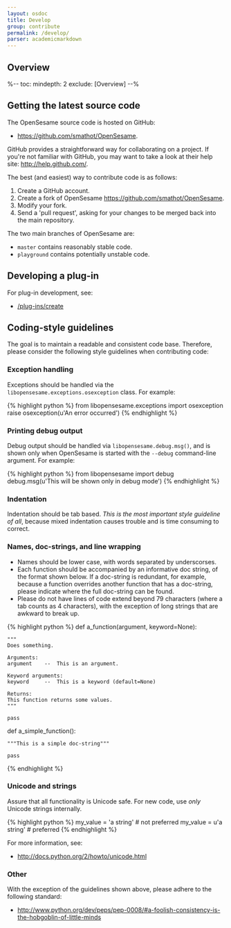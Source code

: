 ```yaml
---
layout: osdoc
title: Develop
group: contribute
permalink: /develop/
parser: academicmarkdown
---
```


## Overview

%--
toc:
 mindepth: 2
 exclude: [Overview]
--%

## Getting the latest source code

The OpenSesame source code is hosted on GitHub:

- <https://github.com/smathot/OpenSesame>.

GitHub provides a straightforward way for collaborating on a project. If you're not familiar with GitHub, you may want to take a look at their help site: <http://help.github.com/>.

The best (and easiest) way to contribute code is as follows:

1. Create a GitHub account.
2. Create a fork of OpenSesame <https://github.com/smathot/OpenSesame>.
3. Modify your fork.
4. Send a 'pull request', asking for your changes to be merged back into the main repository.

The two main branches of OpenSesame are:

- `master` contains reasonably stable code.
- `playground` contains potentially unstable code.

## Developing a plug-in

For plug-in development, see:
	
- [/plug-ins/create](/plug-ins/create)

## Coding-style guidelines

The goal is to maintain a readable and consistent code base. Therefore, please consider the following style guidelines when contributing code:
	
### Exception handling

Exceptions should be handled via the `libopensesame.exceptions.osexception` class. For example:

{% highlight python %}
from libopensesame.exceptions import osexception
raise osexception(u'An error occurred')
{% endhighlight %}

### Printing debug output

Debug output should be handled via `libopensesame.debug.msg()`, and is shown only when OpenSesame is started with the `--debug` command-line argument. For example:
	
{% highlight python %}
from libopensesame import debug
debug.msg(u'This will be shown only in debug mode')
{% endhighlight %}

### Indentation

Indentation should be tab based. *This is the most important style guideline of all*, because mixed indentation causes trouble and is time consuming to correct.

### Names, doc-strings, and line wrapping

- Names should be lower case, with words separated by underscorses.
- Each function should be accompanied by an informative doc string, of the format shown below. If a doc-string is redundant, for example, because a function overrides another function that has a doc-string, please indicate where the full doc-string can be found.
- Please do not have lines of code extend beyond 79 characters (where a tab counts as 4 characters), with the exception of long strings that are awkward to break up.

{% highlight python %}
def a_function(argument, keyword=None):

	"""
	Does something.
	
	Arguments:
	argument	--	This is an argument.
	
	Keyword arguments:
	keyword		--	This is a keyword (default=None)
	
	Returns:
	This function returns some values.
	"""
	
	pass
	
def a_simple_function():

	"""This is a simple doc-string"""
	
	pass
	
{% endhighlight %}

### Unicode and strings

Assure that all functionality is Unicode safe. For new code, use *only* Unicode strings internally.

{% highlight python %}
my_value = 'a string' # not preferred
my_value = u'a string' # preferred
{% endhighlight %}

For more information, see:
	
- <http://docs.python.org/2/howto/unicode.html>

### Other

With the exception of the guidelines shown above, please adhere to the following standard:

- <http://www.python.org/dev/peps/pep-0008/#a-foolish-consistency-is-the-hobgoblin-of-little-minds>